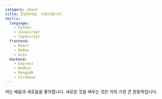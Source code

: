 ```yaml
---
category: about
title: 안녕하세요. 이종서입니다.
skills:
  language:
    - Python
    - Javascript
    - Typescript
  frontend:
    - React
    - Redux
    - Scss
  backend:
    - Express
    - Nodejs
    - Mongodb
    - Firebase
---
```


저는 배움과 새로움을 좋아합니다. 새로운 것을 배우는 것은 저의 가장 큰 원동력입니다.
